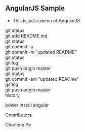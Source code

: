 AngularJS Sample
----------------
- This is just a demo of AngularJS

git status  
git add README.md  
git status  
git commit -a  
git commit -m "updated README"  
git status  
git log  
git push origin master  
git status  
git commit -am "updated READme"  
git log  
git push origin master  
history  

bower install angular


Contributors:

Charlene Pe